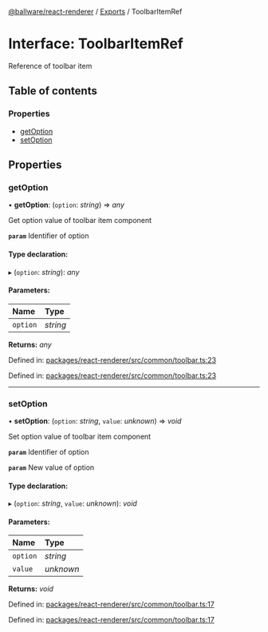 [@ballware/react-renderer](../README.md) / [Exports](../modules.md) / ToolbarItemRef

# Interface: ToolbarItemRef

Reference of toolbar item

## Table of contents

### Properties

- [getOption](toolbaritemref.md#getoption)
- [setOption](toolbaritemref.md#setoption)

## Properties

### getOption

• **getOption**: (`option`: *string*) => *any*

Get option value of toolbar item component

**`param`** Identifier of option

#### Type declaration:

▸ (`option`: *string*): *any*

#### Parameters:

Name | Type |
:------ | :------ |
`option` | *string* |

**Returns:** *any*

Defined in: [packages/react-renderer/src/common/toolbar.ts:23](https://github.com/ballware/ballware-client/blob/d3c33ca/packages/react-renderer/src/common/toolbar.ts#L23)

Defined in: [packages/react-renderer/src/common/toolbar.ts:23](https://github.com/ballware/ballware-client/blob/d3c33ca/packages/react-renderer/src/common/toolbar.ts#L23)

___

### setOption

• **setOption**: (`option`: *string*, `value`: *unknown*) => *void*

Set option value of toolbar item component

**`param`** Identifier of option

**`param`** New value of option

#### Type declaration:

▸ (`option`: *string*, `value`: *unknown*): *void*

#### Parameters:

Name | Type |
:------ | :------ |
`option` | *string* |
`value` | *unknown* |

**Returns:** *void*

Defined in: [packages/react-renderer/src/common/toolbar.ts:17](https://github.com/ballware/ballware-client/blob/d3c33ca/packages/react-renderer/src/common/toolbar.ts#L17)

Defined in: [packages/react-renderer/src/common/toolbar.ts:17](https://github.com/ballware/ballware-client/blob/d3c33ca/packages/react-renderer/src/common/toolbar.ts#L17)
